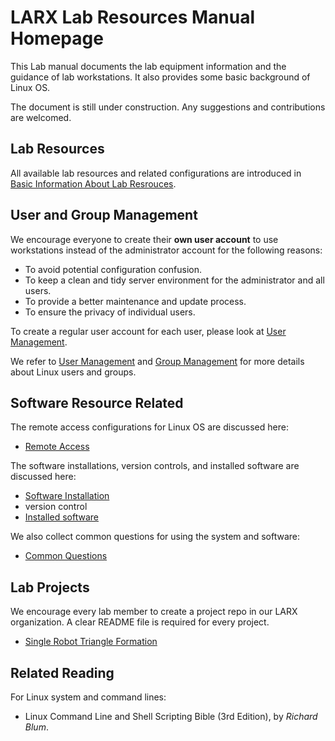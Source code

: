 <!-- home page -->

# LARX Lab Resources Manual Homepage

This Lab manual documents the lab equipment information and the guidance of lab workstations. It also provides some basic background of Linux OS.

The document is still under construction. Any suggestions and contributions are welcomed.



## Lab Resources

All available lab resources and related configurations are introduced in [Basic Information About Lab Resrouces](_pages/basic_lab_info.md).



## User and Group Management

We encourage everyone to create their **own user account** to use workstations instead of the administrator account for the following reasons:

- To avoid potential configuration confusion.
- To keep a clean and tidy server environment for the administrator and all users.
- To provide a better maintenance and update process.
- To ensure the privacy of individual users. 

To create a regular user account for each user, please look at [User Management](_pages/user_management.md). 

We refer to [User Management](_pages/user_management.md) and [Group Management](_pages/group_management.md) for more details about Linux users and groups.



##  Software Resource Related

The remote access configurations for Linux OS are discussed here:

- [Remote Access](_pages/remote_access.md)


The software installations, version controls, and installed software are discussed here:
- [Software Installation](_pages/installation.md) 
- version control
- [Installed software](_pages/installed_software.md)


We also collect common questions for using the system and software:
- [Common Questions](_questions/qustions.md)



## Lab Projects

We encourage every lab member to create a project repo in our LARX organization. A clear README file is required for every project.

- [Single Robot Triangle Formation](_project/single_robot_triangle/README.md)



## Related Reading
For Linux system and command lines:
- Linux Command Line and Shell Scripting Bible (3rd Edition), by *Richard Blum*.

